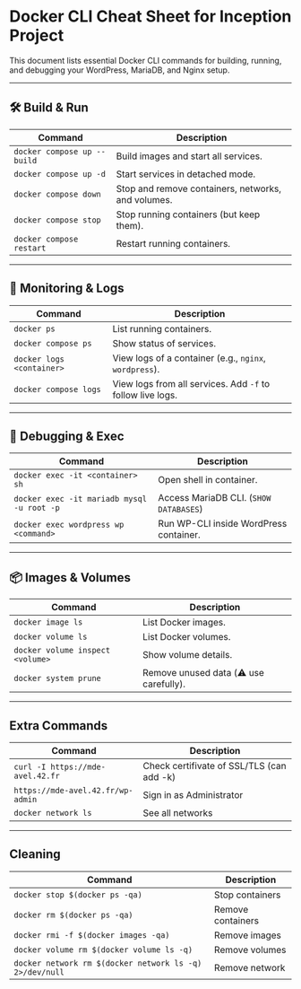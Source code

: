 # Docker CLI Cheat Sheet for Inception Project

This document lists essential Docker CLI commands for building, running, and debugging your WordPress, MariaDB, and Nginx setup.

---

## 🛠 Build & Run

| Command | Description |
|---------|-------------|
| `docker compose up --build` | Build images and start all services. |
| `docker compose up -d` | Start services in detached mode. |
| `docker compose down` | Stop and remove containers, networks, and volumes. |
| `docker compose stop` | Stop running containers (but keep them). |
| `docker compose restart` | Restart running containers. |

---

## 🧾 Monitoring & Logs

| Command | Description |
|---------|-------------|
| `docker ps` | List running containers. |
| `docker compose ps` | Show status of services. |
| `docker logs <container>` | View logs of a container (e.g., `nginx`, `wordpress`). |
| `docker compose logs` | View logs from all services. Add `-f` to follow live logs. |

---

## 🧠 Debugging & Exec

| Command | Description |
|---------|-------------|
| `docker exec -it <container> sh` | Open shell in container. |
| `docker exec -it mariadb mysql -u root -p` | Access MariaDB CLI. (`SHOW DATABASES`) |
| `docker exec wordpress wp <command>` | Run WP-CLI inside WordPress container. |

---

## 📦 Images & Volumes

| Command | Description |
|---------|-------------|
| `docker image ls` | List Docker images. |
| `docker volume ls` | List Docker volumes. |
| `docker volume inspect <volume>` | Show volume details. |
| `docker system prune` | Remove unused data (⚠️ use carefully). |

---
## Extra Commands

| Command | Description |
|---------|-------------|
| `curl -I https://mde-avel.42.fr` | Check certifivate of SSL/TLS (can add -k)|
| `https://mde-avel.42.fr/wp-admin` | Sign in as Administrator |
| `docker network ls` | See all networks |

---

## Cleaning

| Command | Description |
|---------|-------------|
| `docker stop $(docker ps -qa)` | Stop containers |
| `docker rm $(docker ps -qa)` | Remove containers |
| `docker rmi -f $(docker images -qa)` | Remove images |
| `docker volume rm $(docker volume ls -q)` | Remove volumes |
| `docker network rm $(docker network ls -q) 2>/dev/null` | Remove network |
